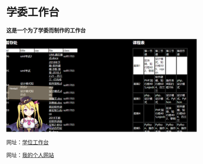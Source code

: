 # 学委工作台

**这是一个为了学委而制作的工作台**

![学委工作台](学委工作台.png)

网址：[学位工作台](http://39.99.172.143/)

网址：[我的个人网站](https://zhouxinwen.top/)